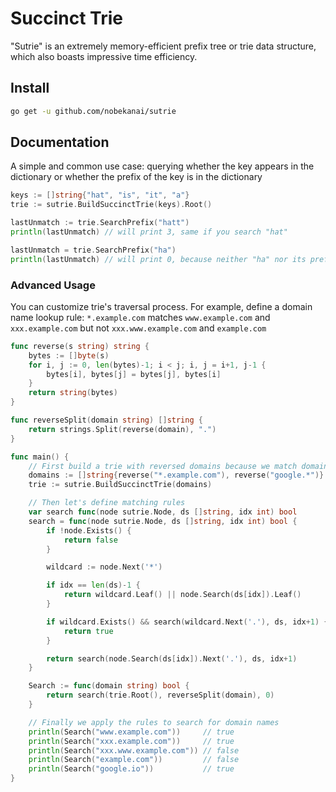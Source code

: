 # Succinct Trie

"Sutrie" is an extremely memory-efficient prefix tree or trie data structure, which also boasts impressive time
efficiency.

## Install

```bash
go get -u github.com/nobekanai/sutrie
```

## Documentation

A simple and common use case: querying whether the key appears in the dictionary or whether the prefix of the key is in
the dictionary

```go
keys := []string{"hat", "is", "it", "a"}
trie := sutrie.BuildSuccinctTrie(keys).Root()

lastUnmatch := trie.SearchPrefix("hatt")
println(lastUnmatch) // will print 3, same if you search "hat"

lastUnmatch = trie.SearchPrefix("ha")
println(lastUnmatch) // will print 0, because neither "ha" nor its prefix (that is "h") is in trie
```

### Advanced Usage

You can customize trie's traversal process. For example, define a domain name lookup rule: `*.example.com` matches
`www.example.com` and `xxx.example.com` but not `xxx.www.example.com` and `example.com`

```go
func reverse(s string) string {
	bytes := []byte(s)
	for i, j := 0, len(bytes)-1; i < j; i, j = i+1, j-1 {
		bytes[i], bytes[j] = bytes[j], bytes[i]
	}
	return string(bytes)
}

func reverseSplit(domain string) []string {
	return strings.Split(reverse(domain), ".")
}

func main() {
	// First build a trie with reversed domains because we match domains backwards
	domains := []string{reverse("*.example.com"), reverse("google.*")}
	trie := sutrie.BuildSuccinctTrie(domains)

	// Then let's define matching rules
	var search func(node sutrie.Node, ds []string, idx int) bool
	search = func(node sutrie.Node, ds []string, idx int) bool {
		if !node.Exists() {
			return false
		}

		wildcard := node.Next('*')

		if idx == len(ds)-1 {
			return wildcard.Leaf() || node.Search(ds[idx]).Leaf()
		}

		if wildcard.Exists() && search(wildcard.Next('.'), ds, idx+1) {
			return true
		}

		return search(node.Search(ds[idx]).Next('.'), ds, idx+1)
	}

	Search := func(domain string) bool {
		return search(trie.Root(), reverseSplit(domain), 0)
	}

	// Finally we apply the rules to search for domain names
	println(Search("www.example.com"))     // true
	println(Search("xxx.example.com"))     // true
	println(Search("xxx.www.example.com")) // false
	println(Search("example.com"))         // false
	println(Search("google.io"))           // true
}
```
